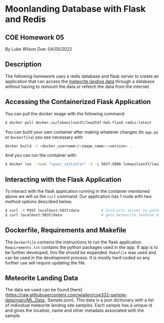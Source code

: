 # Moonlanding Database with Flask and Redis
## COE Homework 05
By Luke Wilson
Due: 04/05/2022

## Description

The following homework uses a redis database and flask server to create an application that can access the [meteorite landing data](https://raw.githubusercontent.com/wjallen/coe332-sample-data/main/ML_Data_Sample.json) through a database without having to remount the data or refetch the data from the internet.

## Accessing the Containerized Flask Application
  
You can pull the docker image with the following command:                                                                  

```bash
$ docker pull docker.io/lukewilson37/lew2547-hw5-flask-redis:latest
```

You can build your own container after making whatever changes (to ```app.py``` or ```Dockerfile```)  you see necessary with
```bash
docker build -t <docker_username>/<image_name>:<version> .
```

And you can run the container with:

```bash
$ docker run --name "<your_initials>" -d -p 5037:5000 lukewilson37/lew2547-hw5-flask-redis:latest
```

## Interacting with the Flask Application

To interact with the flask application running in the container mentioned above we will us the ```curl``` command. Our application has 1 route with two method options described below.

```bash
$ curl -X POST localhost:5037/data			# Instructs server to gather meteorite landing data from web
$ curl localhost:5037/data					# gets meteorite landind data in json
```

## Dockerfile, Requirements and Makefile

The ```Dockerfile``` contains the instructions to run the flask application. ```Requirements.txt``` contains the python packages used in the app. If app is to be further developed, this file should be expanded. ```Makefile``` was used and can be used in the development process. It is mostly hard coded so any further use will require updating the file. 

## Meteorite Landing Data

The data we used can be found [here](https://raw.githubusercontent.com/wjallen/coe332-sample-data/main/ML_Data_    Sample.json). This data is a json dictionary with a list of individual meteorite landing site samples. Each sample has a unique id and gives the location, name and other metadata associated with the sample. 
